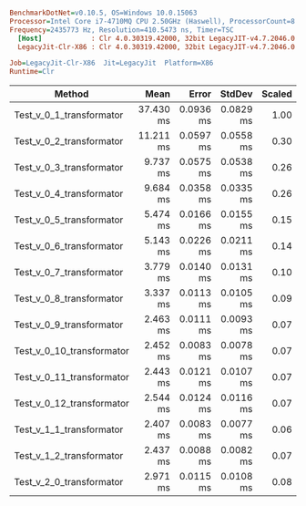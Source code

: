 ``` ini

BenchmarkDotNet=v0.10.5, OS=Windows 10.0.15063
Processor=Intel Core i7-4710MQ CPU 2.50GHz (Haswell), ProcessorCount=8
Frequency=2435773 Hz, Resolution=410.5473 ns, Timer=TSC
  [Host]            : Clr 4.0.30319.42000, 32bit LegacyJIT-v4.7.2046.0
  LegacyJit-Clr-X86 : Clr 4.0.30319.42000, 32bit LegacyJIT-v4.7.2046.0

Job=LegacyJit-Clr-X86  Jit=LegacyJit  Platform=X86  
Runtime=Clr  

```
 |                    Method |      Mean |     Error |    StdDev | Scaled |     Gen 0 | Allocated |
 |-------------------------- |----------:|----------:|----------:|-------:|----------:|----------:|
 |  Test_v_0_1_transformator | 37.430 ms | 0.0936 ms | 0.0829 ms |   1.00 | 4808.3333 |  16.31 MB |
 |  Test_v_0_2_transformator | 11.211 ms | 0.0597 ms | 0.0558 ms |   0.30 | 2405.2083 |   7.69 MB |
 |  Test_v_0_3_transformator |  9.737 ms | 0.0575 ms | 0.0538 ms |   0.26 | 1843.7500 |   5.91 MB |
 |  Test_v_0_4_transformator |  9.684 ms | 0.0358 ms | 0.0335 ms |   0.26 | 1843.7500 |   5.91 MB |
 |  Test_v_0_5_transformator |  5.474 ms | 0.0166 ms | 0.0155 ms |   0.15 | 1543.7500 |   4.88 MB |
 |  Test_v_0_6_transformator |  5.143 ms | 0.0226 ms | 0.0211 ms |   0.14 | 2020.8333 |   6.29 MB |
 |  Test_v_0_7_transformator |  3.779 ms | 0.0140 ms | 0.0131 ms |   0.10 | 1991.6667 |    6.1 MB |
 |  Test_v_0_8_transformator |  3.337 ms | 0.0113 ms | 0.0105 ms |   0.09 | 1400.7813 |   4.33 MB |
 |  Test_v_0_9_transformator |  2.463 ms | 0.0111 ms | 0.0093 ms |   0.07 | 1407.0313 |   4.33 MB |
 | Test_v_0_10_transformator |  2.452 ms | 0.0083 ms | 0.0078 ms |   0.07 | 1401.8229 |   4.33 MB |
 | Test_v_0_11_transformator |  2.443 ms | 0.0121 ms | 0.0107 ms |   0.07 | 1400.7813 |   4.33 MB |
 | Test_v_0_12_transformator |  2.544 ms | 0.0124 ms | 0.0116 ms |   0.07 | 1522.9167 |   4.69 MB |
 |  Test_v_1_1_transformator |  2.407 ms | 0.0083 ms | 0.0077 ms |   0.06 | 1407.0313 |   4.33 MB |
 |  Test_v_1_2_transformator |  2.437 ms | 0.0088 ms | 0.0082 ms |   0.07 | 1398.6979 |   4.33 MB |
 |  Test_v_2_0_transformator |  2.971 ms | 0.0115 ms | 0.0108 ms |   0.08 | 1399.7396 |   4.33 MB |
